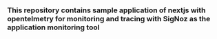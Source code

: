 ### This repository contains sample application of nextjs with opentelmetry for monitoring and tracing with SigNoz as the application monitoring tool
